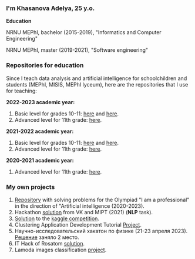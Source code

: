### I'm Khasanova Adelya, 25 y.o.

**Education**

NRNU MEPhI, bachelor (2015-2019), "Informatics and Computer Engineering"

NRNU MEPhI, master (2019-2021), "Software engineering"

### Repositories for education

Since I teach data analysis and artificial intelligence for schoolchildren and students (MEPhI, MISIS, MEPhI lyceum), here are the repositories that I use for teaching:

**2022-2023 academic year:**
1. Basic level for grades 10-11: [here](https://github.com/Adelaaas/Data_science_basic_22-23_1) and [here](https://github.com/Adelaaas/Data_science_basic_22-23_2).
2. Advanced level for 11th grade: [here](https://github.com/Adelaaas/Data_science_advanced_2022).

**2021-2022 academic year:**
1. Basic level for grades 10-11: [here](https://github.com/Adelaaas/Data_science_basic_2) and [here](https://github.com/Adelaaas/Data_science_basic_1).
2. Advanced level for 11th grade: [here](https://github.com/Adelaaas/Data_science_advanced).

**2020-2021 academic year:**
1. Advanced level for 11th grade: [here](https://github.com/Adelaaas/Data_science).

### My own projects

1. [Repository](https://github.com/Adelaaas/Ya_professional) with solving problems for the Olympiad "I am a professional" in the direction of "Artificial intelligence (2020-2023).
2. Hackathon [solution](https://github.com/Adelaaas/Profi_hack_clever) from VK and MIPT (2021) (**NLP** task).
3. [Solution](https://github.com/Adelaaas/Natural-Language-Processing-with-Disaster-Tweets) to the [kaggle competition](https://www.kaggle.com/c/nlp-getting-started).
4. Clustering Application Development Tutorial  [Project](https://github.com/Adelaaas/Guess_the_numbers).
5. Научно-исследовательский хакатон по физике (21-23 апреля 2023). [Решение](https://github.com/Adelaaas/Physics_Hack) заняло 2 место.
6. IT Hack of Rosatom [solution](https://github.com/Adelaaas/it_hack_Rosatom).
7. Lamoda images classification [project](https://github.com/Adelaaas/Lamoda_classification_project).

